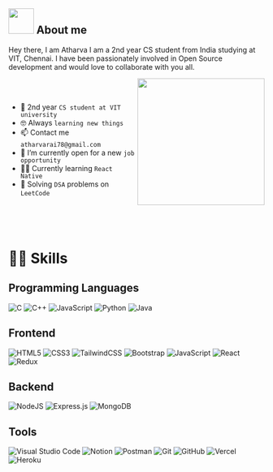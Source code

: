 	
## <picture><img src = "https://github.com/7oSkaaa/7oSkaaa/blob/main/Images/about_me.gif?raw=true" width = 50px></picture> About me
Hey there, I am Atharva
I am a 2nd year CS student from India studying at VIT, Chennai. I have been passionately involved in Open Source development and would love to collaborate with you all.

<picture> <img align="right" src="https://github.com/7oSkaaa/7oSkaaa/blob/main/Images/Right_Side.gif?raw=true" width = 250px></picture>

<br><br>


- :school: 2nd year `CS student at VIT university`
- :nerd_face: Always `learning new things`
- :mailbox: Contact me `atharvarai78@gmail.com`
- :thinking: I’m currently open for a new `job opportunity`
- 👨‍💻 Currently learning `React Native`
- 📝 Solving `DSA` problems on  `LeetCode` 


<br>
<br>
<br>




# 🤹‍♂️ Skills
## Programming Languages
![C](https://img.shields.io/badge/c-%2300599C.svg?style=for-the-badge&logo=c&logoColor=white)    ![C++](https://img.shields.io/badge/c++-%2300599C.svg?style=for-the-badge&logo=c%2B%2B&logoColor=white)    ![JavaScript](https://img.shields.io/badge/javascript-%23323330.svg?style=for-the-badge&logo=javascript&logoColor=%23F7DF1E)      ![Python](https://img.shields.io/badge/python-3670A0?style=for-the-badge&logo=python&logoColor=ffdd54)   ![Java](https://img.shields.io/badge/java-%23ED8B00.svg?style=for-the-badge&logo=java&logoColor=white)


## Frontend
![HTML5](https://img.shields.io/badge/html5-%23E34F26.svg?style=for-the-badge&logo=html5&logoColor=white)    ![CSS3](https://img.shields.io/badge/css3-%231572B6.svg?style=for-the-badge&logo=css3&logoColor=white)    ![TailwindCSS](https://img.shields.io/badge/tailwindcss-%2338B2AC.svg?style=for-the-badge&logo=tailwind-css&logoColor=white)   ![Bootstrap](https://img.shields.io/badge/bootstrap-%23563D7C.svg?style=for-the-badge&logo=bootstrap&logoColor=white)
   ![JavaScript](https://img.shields.io/badge/javascript-%23323330.svg?style=for-the-badge&logo=javascript&logoColor=%23F7DF1E)    ![React](https://img.shields.io/badge/react-%2320232a.svg?style=for-the-badge&logo=react&logoColor=%2361DAFB)   ![Redux](https://img.shields.io/badge/redux-%23593d88.svg?style=for-the-badge&logo=redux&logoColor=white)

## Backend
![NodeJS](https://img.shields.io/badge/node.js-6DA55F?style=for-the-badge&logo=node.js&logoColor=white)    ![Express.js](https://img.shields.io/badge/express.js-%23404d59.svg?style=for-the-badge&logo=express&logoColor=%2361DAFB)     ![MongoDB](https://img.shields.io/badge/MongoDB-%234ea94b.svg?style=for-the-badge&logo=mongodb&logoColor=white)
## Tools
![Visual Studio Code](https://img.shields.io/badge/Visual%20Studio%20Code-0078d7.svg?style=for-the-badge&logo=visual-studio-code&logoColor=white)    ![Notion](https://img.shields.io/badge/Notion-%23000000.svg?style=for-the-badge&logo=notion&logoColor=white)    ![Postman](https://img.shields.io/badge/Postman-FF6C37?style=for-the-badge&logo=postman&logoColor=white)    ![Git](https://img.shields.io/badge/git-%23F05033.svg?style=for-the-badge&logo=git&logoColor=white)    ![GitHub](https://img.shields.io/badge/github-%23121011.svg?style=for-the-badge&logo=github&logoColor=white)    ![Vercel](https://img.shields.io/badge/vercel-%23000000.svg?style=for-the-badge&logo=vercel&logoColor=white)   ![Heroku](https://img.shields.io/badge/heroku-%23430098.svg?style=for-the-badge&logo=heroku&logoColor=white)
